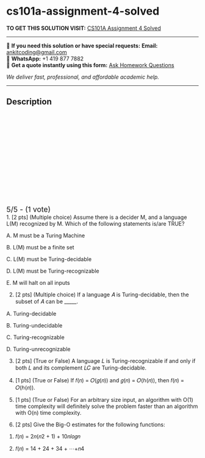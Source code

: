 # cs101a-assignment-4-solved
**TO GET THIS SOLUTION VISIT:** [CS101A Assignment 4 Solved](https://www.ankitcodinghub.com/product/cs101a-assignment4-solved/)


---

📩 **If you need this solution or have special requests:** **Email:** ankitcoding@gmail.com  
📱 **WhatsApp:** +1 419 877 7882  
📄 **Get a quote instantly using this form:** [Ask Homework Questions](https://www.ankitcodinghub.com/services/ask-homework-questions/)

*We deliver fast, professional, and affordable academic help.*

---

<h2>Description</h2>



<div class="kk-star-ratings kksr-auto kksr-align-center kksr-valign-top" data-payload="{&quot;align&quot;:&quot;center&quot;,&quot;id&quot;:&quot;116203&quot;,&quot;slug&quot;:&quot;default&quot;,&quot;valign&quot;:&quot;top&quot;,&quot;ignore&quot;:&quot;&quot;,&quot;reference&quot;:&quot;auto&quot;,&quot;class&quot;:&quot;&quot;,&quot;count&quot;:&quot;1&quot;,&quot;legendonly&quot;:&quot;&quot;,&quot;readonly&quot;:&quot;&quot;,&quot;score&quot;:&quot;5&quot;,&quot;starsonly&quot;:&quot;&quot;,&quot;best&quot;:&quot;5&quot;,&quot;gap&quot;:&quot;4&quot;,&quot;greet&quot;:&quot;Rate this product&quot;,&quot;legend&quot;:&quot;5\/5 - (1 vote)&quot;,&quot;size&quot;:&quot;24&quot;,&quot;title&quot;:&quot;CS101A  Assignment 4 Solved&quot;,&quot;width&quot;:&quot;138&quot;,&quot;_legend&quot;:&quot;{score}\/{best} - ({count} {votes})&quot;,&quot;font_factor&quot;:&quot;1.25&quot;}">

<div class="kksr-stars">

<div class="kksr-stars-inactive">
            <div class="kksr-star" data-star="1" style="padding-right: 4px">


<div class="kksr-icon" style="width: 24px; height: 24px;"></div>
        </div>
            <div class="kksr-star" data-star="2" style="padding-right: 4px">


<div class="kksr-icon" style="width: 24px; height: 24px;"></div>
        </div>
            <div class="kksr-star" data-star="3" style="padding-right: 4px">


<div class="kksr-icon" style="width: 24px; height: 24px;"></div>
        </div>
            <div class="kksr-star" data-star="4" style="padding-right: 4px">


<div class="kksr-icon" style="width: 24px; height: 24px;"></div>
        </div>
            <div class="kksr-star" data-star="5" style="padding-right: 4px">


<div class="kksr-icon" style="width: 24px; height: 24px;"></div>
        </div>
    </div>

<div class="kksr-stars-active" style="width: 138px;">
            <div class="kksr-star" style="padding-right: 4px">


<div class="kksr-icon" style="width: 24px; height: 24px;"></div>
        </div>
            <div class="kksr-star" style="padding-right: 4px">


<div class="kksr-icon" style="width: 24px; height: 24px;"></div>
        </div>
            <div class="kksr-star" style="padding-right: 4px">


<div class="kksr-icon" style="width: 24px; height: 24px;"></div>
        </div>
            <div class="kksr-star" style="padding-right: 4px">


<div class="kksr-icon" style="width: 24px; height: 24px;"></div>
        </div>
            <div class="kksr-star" style="padding-right: 4px">


<div class="kksr-icon" style="width: 24px; height: 24px;"></div>
        </div>
    </div>
</div>


<div class="kksr-legend" style="font-size: 19.2px;">
            5/5 - (1 vote)    </div>
    </div>
1. [2 pts] (Multiple choice) Assume there is a decider M, and a language L(M) recognized by M. Which of the following statements is/are TRUE?

A. M must be a Turing Machine

B. L(M) must be a finite set

C. L(M) must be Turing-decidable

D. L(M) must be Turing-recognizable

E. M will halt on all inputs

2. [2 pts] (Multiple choice) If a language 𝐴 is Turing-decidable, then the subset of 𝐴 can be _____.

A. Turing-decidable

B. Turing-undecidable

C. Turing-recognizable

D. Turing-unrecognizable

3. [2 pts] (True or False) A language 𝐿 is Turing-recognizable if and only if both 𝐿 and its complement 𝐿𝐶 are Turing-decidable.

4. [1 pts] (True or False) If 𝑓(𝑛) = 𝑂(𝑔(𝑛)) and 𝑔(𝑛) = 𝑂(ℎ(𝑛)), then 𝑓(𝑛) = 𝑂(ℎ(𝑛)).

5. [1 pts] (True or False) For an arbitrary size input, an algorithm with O(1) time complexity will definitely solve the problem faster than an algorithm with O(n) time complexity.

6. [2 pts] Give the Big-O estimates for the following functions:

1) 𝑓(𝑛) = 2𝑛(𝑛2 + 1) + 10𝑛𝑙𝑜𝑔𝑛

2) 𝑓(𝑛) = 14 + 24 + 34 + ⋯+𝑛4
